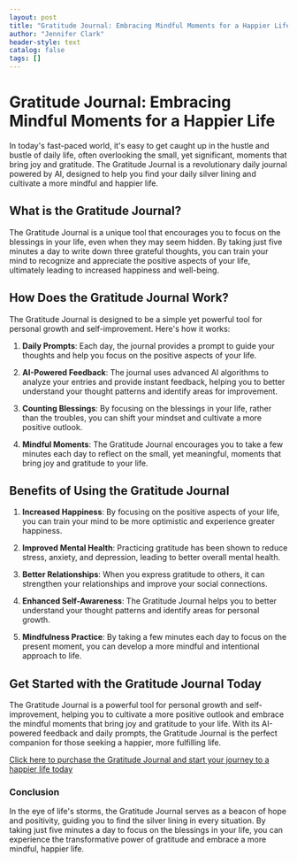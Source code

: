 ```yaml
---
layout: post
title: "Gratitude Journal: Embracing Mindful Moments for a Happier Life"
author: "Jennifer Clark"
header-style: text
catalog: false
tags: []
---
```


# Gratitude Journal: Embracing Mindful Moments for a Happier Life

In today's fast-paced world, it's easy to get caught up in the hustle and bustle of daily life, often overlooking the small, yet significant, moments that bring joy and gratitude. The Gratitude Journal is a revolutionary daily journal powered by AI, designed to help you find your daily silver lining and cultivate a more mindful and happier life.

## What is the Gratitude Journal?

The Gratitude Journal is a unique tool that encourages you to focus on the blessings in your life, even when they may seem hidden. By taking just five minutes a day to write down three grateful thoughts, you can train your mind to recognize and appreciate the positive aspects of your life, ultimately leading to increased happiness and well-being.

## How Does the Gratitude Journal Work?

The Gratitude Journal is designed to be a simple yet powerful tool for personal growth and self-improvement. Here's how it works:

1. **Daily Prompts**: Each day, the journal provides a prompt to guide your thoughts and help you focus on the positive aspects of your life.

2. **AI-Powered Feedback**: The journal uses advanced AI algorithms to analyze your entries and provide instant feedback, helping you to better understand your thought patterns and identify areas for improvement.

3. **Counting Blessings**: By focusing on the blessings in your life, rather than the troubles, you can shift your mindset and cultivate a more positive outlook.

4. **Mindful Moments**: The Gratitude Journal encourages you to take a few minutes each day to reflect on the small, yet meaningful, moments that bring joy and gratitude to your life.

## Benefits of Using the Gratitude Journal

1. **Increased Happiness**: By focusing on the positive aspects of your life, you can train your mind to be more optimistic and experience greater happiness.

2. **Improved Mental Health**: Practicing gratitude has been shown to reduce stress, anxiety, and depression, leading to better overall mental health.

3. **Better Relationships**: When you express gratitude to others, it can strengthen your relationships and improve your social connections.

4. **Enhanced Self-Awareness**: The Gratitude Journal helps you to better understand your thought patterns and identify areas for personal growth.

5. **Mindfulness Practice**: By taking a few minutes each day to focus on the present moment, you can develop a more mindful and intentional approach to life.

## Get Started with the Gratitude Journal Today

The Gratitude Journal is a powerful tool for personal growth and self-improvement, helping you to cultivate a more positive outlook and embrace the mindful moments that bring joy and gratitude to your life. With its AI-powered feedback and daily prompts, the Gratitude Journal is the perfect companion for those seeking a happier, more fulfilling life.

[Click here to purchase the Gratitude Journal and start your journey to a happier life today](https://www.example.com/product/gratitude-journal)

### Conclusion

In the eye of life's storms, the Gratitude Journal serves as a beacon of hope and positivity, guiding you to find the silver lining in every situation. By taking just five minutes a day to focus on the blessings in your life, you can experience the transformative power of gratitude and embrace a more mindful, happier life.